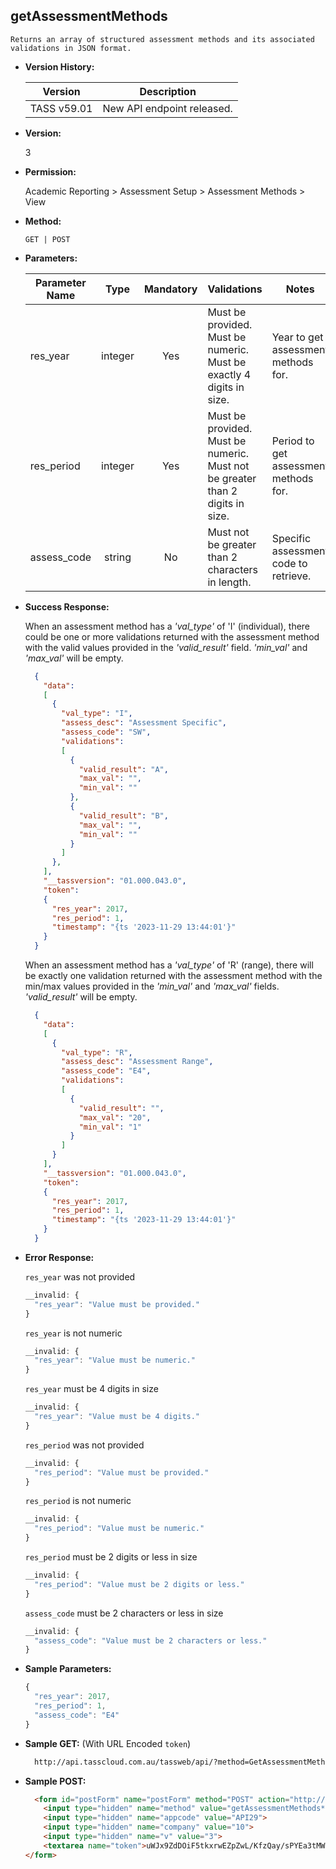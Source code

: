 **getAssessmentMethods**
----
    Returns an array of structured assessment methods and its associated validations in JSON format.

* **Version History:**

    Version | Description
    --- | --- |
    TASS v59.01 | New API endpoint released.

* **Version:**

    3

* **Permission:**

    Academic Reporting > Assessment Setup > Assessment Methods > View

* **Method:**

    `GET | POST`

*  **Parameters:**

    Parameter Name | Type | Mandatory | Validations | Notes
    --- | :---: | :---: | --- | --- |
    res_year | integer | Yes | Must be provided.<br>Must be numeric.<br>Must be exactly 4 digits in size. | Year to get assessment methods for.
    res_period | integer | Yes | Must be provided.<br>Must be numeric.<br>Must not be greater than 2 digits in size. | Period to get assessment methods for.
    assess_code | string | No | Must not be greater than 2 characters in length. | Specific assessment code to retrieve.

* **Success Response:**

    When an assessment method has a <i>'val_type'</i> of 'I' (individual), there could be one or more validations returned with the assessment method with the valid values provided in the <i>'valid_result'</i> field. <i>'min_val'</i> and <i>'max_val'</i> will be empty.

    ```json
      {
        "data": 
        [
          {
            "val_type": "I",
            "assess_desc": "Assessment Specific",
            "assess_code": "SW",
            "validations":      
            [
              {
                "valid_result": "A",
                "max_val": "",
                "min_val": ""
              },
              {
                "valid_result": "B",
                "max_val": "",
                "min_val": ""
              }
            ]
          },
        ],
        "__tassversion": "01.000.043.0",
        "token":
        {
          "res_year": 2017,
          "res_period": 1,
          "timestamp": "{ts '2023-11-29 13:44:01'}"
        }
      }
    ```

    When an assessment method has a <i>'val_type'</i> of 'R' (range), there will be exactly one validation returned with the assessment method with the min/max values provided in the <i>'min_val'</i> and <i>'max_val'</i> fields. <i>'valid_result'</i> will be empty.

    ```json
      {
        "data": 
        [
          {
            "val_type": "R",
            "assess_desc": "Assessment Range",
            "assess_code": "E4",
            "validations": 
            [
              {
                "valid_result": "",
                "max_val": "20",
                "min_val": "1"
              }
            ]
          }			
        ],
        "__tassversion": "01.000.043.0",
        "token":
        {
          "res_year": 2017,
          "res_period": 1,
          "timestamp": "{ts '2023-11-29 13:44:01'}"
        }
      }
    ```
 
* **Error Response:**

    `res_year` was not provided
    ```javascript
    __invalid: {
      "res_year": "Value must be provided."
    }
    ```

    `res_year` is not numeric
    ```javascript
    __invalid: {
      "res_year": "Value must be numeric."
    }
    ```

    `res_year` must be 4 digits in size
    ```javascript
    __invalid: {
      "res_year": "Value must be 4 digits."
    }
    ```

    `res_period` was not provided
    ```javascript
    __invalid: {
      "res_period": "Value must be provided."
    }
    ```

    `res_period` is not numeric
    ```javascript
    __invalid: {
      "res_period": "Value must be numeric."
    }
    ```

    `res_period` must be 2 digits or less in size
    ```javascript
    __invalid: {
      "res_period": "Value must be 2 digits or less."
    }
    ```
	
    `assess_code` must be 2 characters or less in size
    ```javascript
    __invalid: {
      "assess_code": "Value must be 2 characters or less."
    }
    ```
    
* **Sample Parameters:**

    ```javascript
    {
      "res_year": 2017, 
      "res_period": 1,
      "assess_code": "E4"
    }
    ```

* **Sample GET:** (With URL Encoded `token`)

    ```HTML
      http://api.tasscloud.com.au/tassweb/api/?method=GetAssessmentMethods&appcode=API29&company=10&v=3&token=uWJx9ZdDOiF5tkxrwEZpZwL/KfzQay/sPYEa3tMW7FLWHz1+9mT9PJsVNmoq+l5X2enBUIMJk/aVlKdd9377jMCGSBa7CWmK7bp5zu71Ykw=
    ```
  
* **Sample POST:**

    ```HTML
      <form id="postForm" name="postForm" method="POST" action="http://api.tasscloud.com.au/tassweb/api/">
        <input type="hidden" name="method" value="getAssessmentMethods**">
        <input type="hidden" name="appcode" value="API29">
        <input type="hidden" name="company" value="10">
        <input type="hidden" name="v" value="3">
        <textarea name="token">uWJx9ZdDOiF5tkxrwEZpZwL/KfzQay/sPYEa3tMW7FLWHz1+9mT9PJsVNmoq+l5X2enBUIMJk/aVlKdd9377jMCGSBa7CWmK7bp5zu71Ykw=</textarea>
    </form>
    ```
